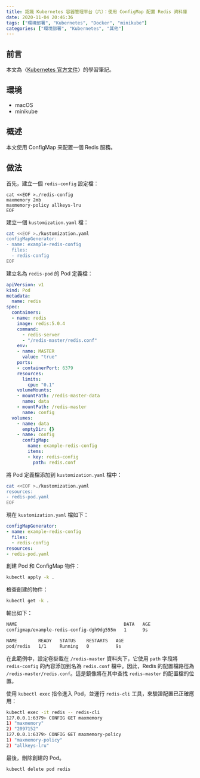 ```yaml
---
title: 認識 Kubernetes 容器管理平台（六）：使用 ConfigMap 配置 Redis 資料庫
date: 2020-11-04 20:46:36
tags: ["環境部署", "Kubernetes", "Docker", "minikube"]
categories: ["環境部署", "Kubernetes", "其他"]
---
```


## 前言

本文為〈[Kubernetes 官方文件](https://kubernetes.io/docs/home/)〉的學習筆記。

## 環境

- macOS
- minikube

## 概述

本文使用 ConfigMap 来配置一個 Redis 服務。

## 做法

首先，建立一個 `redis-config` 設定檔：

```env
cat <<EOF >./redis-config
maxmemory 2mb
maxmemory-policy allkeys-lru
EOF
```

建立一個 `kustomization.yaml` 檔：

```bash
cat <<EOF >./kustomization.yaml
configMapGenerator:
- name: example-redis-config
  files:
  - redis-config
EOF
```

建立名為 `redis-pod` 的 Pod 定義檔：

```yaml
apiVersion: v1
kind: Pod
metadata:
  name: redis
spec:
  containers:
  - name: redis
    image: redis:5.0.4
    command:
      - redis-server
      - "/redis-master/redis.conf"
    env:
    - name: MASTER
      value: "true"
    ports:
    - containerPort: 6379
    resources:
      limits:
        cpu: "0.1"
    volumeMounts:
    - mountPath: /redis-master-data
      name: data
    - mountPath: /redis-master
      name: config
  volumes:
    - name: data
      emptyDir: {}
    - name: config
      configMap:
        name: example-redis-config
        items:
        - key: redis-config
          path: redis.conf
```

將 Pod 定義檔添加到 `kustomization.yaml` 檔中：

```bash
cat <<EOF >./kustomization.yaml
resources:
- redis-pod.yaml
EOF
```

現在 `kustomization.yaml` 檔如下：

```yaml
configMapGenerator:
- name: example-redis-config
  files:
  - redis-config
resources:
- redis-pod.yaml
```

創建 Pod 和 ConfigMap 物件：

```bash
kubectl apply -k .
```

檢查創建的物件：

```bash
kubectl get -k .
```

輸出如下：

```bash
NAME                                        DATA   AGE
configmap/example-redis-config-dgh9dg555m   1      9s

NAME        READY   STATUS    RESTARTS   AGE
pod/redis   1/1     Running   0          9s
```

在此範例中，設定卷掛載在 `/redis-master` 資料夾下，它使用 `path` 字段將 `redis-config` 的內容添加到名為 `redis.conf` 檔中。因此，Redis 的配置檔路徑為 `/redis-master/redis.conf`。這是鏡像將在其中查找 `redis-master` 的配置檔的位置。

使用 `kubectl exec` 指令進入 Pod，並運行 `redis-cli` 工具，來驗證配置已正確應用：

```bash
kubectl exec -it redis -- redis-cli
127.0.0.1:6379> CONFIG GET maxmemory
1) "maxmemory"
2) "2097152"
127.0.0.1:6379> CONFIG GET maxmemory-policy
1) "maxmemory-policy"
2) "allkeys-lru"
```

最後，刪除創建的 Pod。

```bash
kubectl delete pod redis
```
